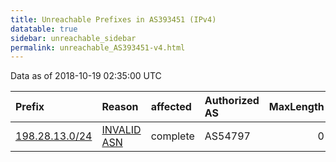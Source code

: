 ```yaml
---
title: Unreachable Prefixes in AS393451 (IPv4)
datatable: true
sidebar: unreachable_sidebar
permalink: unreachable_AS393451-v4.html
---
```


Data as of 2018-10-19 02:35:00 UTC


<div class="datatable-begin"></div>

| Prefix                                                 | Reason                                                                                                 | affected   | Authorized AS   |   MaxLength | Anchor                           |   unreachable /24s |
|:-------------------------------------------------------|:-------------------------------------------------------------------------------------------------------|:-----------|:----------------|------------:|:---------------------------------|-------------------:|
| [198.28.13.0/24](https://stat.ripe.net/198.28.13.0/24) | [INVALID ASN](https://rpki-validator.ripe.net/announcement-preview?asn=AS393451&prefix=198.28.13.0/24) | complete   | AS54797         |           0 | [ARIN](unreachable_ARIN-v4.html) |                  1 |

<div class="datatable-end"></div>